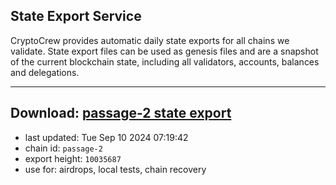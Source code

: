 ## State Export Service
CryptoCrew provides automatic daily state exports for all chains we validate. State export files can be used as genesis files and are a snapshot of the current blockchain state, including all validators, accounts, balances and delegations.

---
**Download: [passage-2 state export](https://dl-eu2.ccvalidators.com/SERVICE/passage/passage-2_export_10035687.json)**
---

- last updated: Tue Sep 10 2024 07:19:42
- chain id: `passage-2`
- export height: `10035687`
- use for: airdrops, local tests, chain recovery
